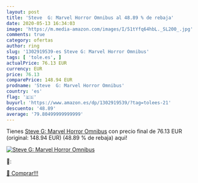 ```yaml
---
layout: post
title: 'Steve  G: Marvel Horror Omnibus al 48.89 % de rebaja'
date: 2020-05-13 16:34:03
image: 'https://m.media-amazon.com/images/I/51tYfq64hbL._SL200_.jpg'
comments: true
category: ofertas
author: ring
slug: '1302919539-es Steve G: Marvel Horror Omnibus'
tags: [ 'tole.es', ]
actualPrice: 76.13 EUR
currency: EUR
price: 76.13
comparePrice: 148.94 EUR
prodname: 'Steve  G: Marvel Horror Omnibus'
country: 'es'
flag: '🇪🇸'
buyurl: 'https://www.amazon.es/dp/1302919539/?tag=tolees-21'
descuento: '48.89'
average: '79.80499999999999'
---
```


Tienes [Steve  G: Marvel Horror Omnibus](https://www.amazon.es/dp/1302919539/?tag=tolees-21) con precio final de  76.13 EUR (original: 148.94 EUR) (48.89 %  de rebaja) aqui!

[![Steve  G: Marvel Horror Omnibus](https://m.media-amazon.com/images/I/51tYfq64hbL._SL200_.jpg)](https://www.amazon.es/dp/1302919539/?tag=tolees-21)

🔎:


[🛒 Comprar!!!](https://www.amazon.es/dp/1302919539/?tag=tolees-21)
